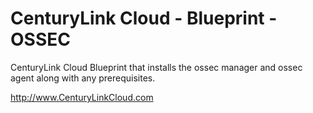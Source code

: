 CenturyLink Cloud  - Blueprint - OSSEC
=======================

CenturyLink Cloud Blueprint that installs the ossec manager and ossec agent
along with any prerequisites.



http://www.CenturyLinkCloud.com


